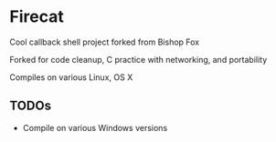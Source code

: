 Firecat
=======

Cool callback shell project forked from Bishop Fox

Forked for code cleanup, C practice with networking, and portability

Compiles on various Linux, OS X

TODOs
-----
* Compile on various Windows versions
